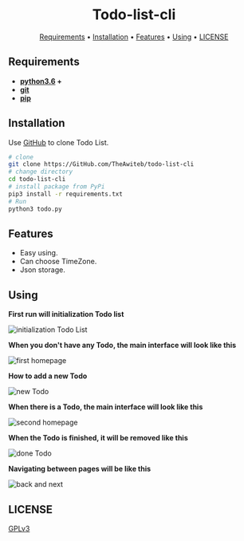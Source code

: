 <center>

# Todo-list-cli 

[Requirements](#Requirements) •
[Installation](#Installation) •
[Features](#Features) •
[Using](#Using) •
[LICENSE](#LICENSE) 

</center>

## Requirements
* **[python3.6](https://www.python.org/downloads/) +**
* **[git](https://git-scm.com/)**
* **[pip](https://pip.pypa.io/en/stable/installation/)**

## Installation

Use [GitHub](https://GitHub.com) to clone Todo List.

```bash
# clone
git clone https://GitHub.com/TheAwiteb/todo-list-cli
# change directory
cd todo-list-cli
# install package from PyPi
pip3 install -r requirements.txt
# Run
python3 todo.py
```

## Features

* Easy using.
* Can choose TimeZone.
* Json storage.

## Using

**First run will initialization Todo list**

![initialization Todo List](https://i.ibb.co/rQ0vb9h/todo-init.png)


**When you don't have any Todo, the main interface will look like this**

![first homepage](https://i.ibb.co/44bx030/todo-homepage1.gif)


**How to add a new Todo**

![new Todo](https://i.ibb.co/k2kwdjp/todo-add.png)


**When there is a Todo, the main interface will look like this**

![second homepage](https://i.ibb.co/R685P4v/todo-homepage2.gif)


**When the Todo is finished, it will be removed like this**

![done Todo](https://i.ibb.co/hLPLLT3/todo-done.gif)

**Navigating between pages will be like this**

![back and next](https://i.ibb.co/VMWJdNY/todo-next-back.gif)

## LICENSE
[GPLv3](https://www.gnu.org/licenses/gpl-3.0.html)
